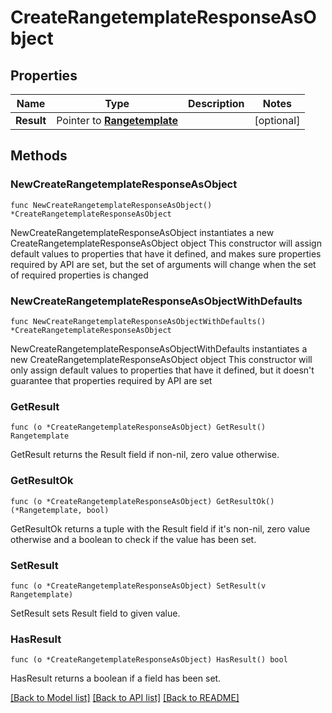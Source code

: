 # CreateRangetemplateResponseAsObject

## Properties

Name | Type | Description | Notes
------------ | ------------- | ------------- | -------------
**Result** | Pointer to [**Rangetemplate**](Rangetemplate.md) |  | [optional] 

## Methods

### NewCreateRangetemplateResponseAsObject

`func NewCreateRangetemplateResponseAsObject() *CreateRangetemplateResponseAsObject`

NewCreateRangetemplateResponseAsObject instantiates a new CreateRangetemplateResponseAsObject object
This constructor will assign default values to properties that have it defined,
and makes sure properties required by API are set, but the set of arguments
will change when the set of required properties is changed

### NewCreateRangetemplateResponseAsObjectWithDefaults

`func NewCreateRangetemplateResponseAsObjectWithDefaults() *CreateRangetemplateResponseAsObject`

NewCreateRangetemplateResponseAsObjectWithDefaults instantiates a new CreateRangetemplateResponseAsObject object
This constructor will only assign default values to properties that have it defined,
but it doesn't guarantee that properties required by API are set

### GetResult

`func (o *CreateRangetemplateResponseAsObject) GetResult() Rangetemplate`

GetResult returns the Result field if non-nil, zero value otherwise.

### GetResultOk

`func (o *CreateRangetemplateResponseAsObject) GetResultOk() (*Rangetemplate, bool)`

GetResultOk returns a tuple with the Result field if it's non-nil, zero value otherwise
and a boolean to check if the value has been set.

### SetResult

`func (o *CreateRangetemplateResponseAsObject) SetResult(v Rangetemplate)`

SetResult sets Result field to given value.

### HasResult

`func (o *CreateRangetemplateResponseAsObject) HasResult() bool`

HasResult returns a boolean if a field has been set.


[[Back to Model list]](../README.md#documentation-for-models) [[Back to API list]](../README.md#documentation-for-api-endpoints) [[Back to README]](../README.md)


